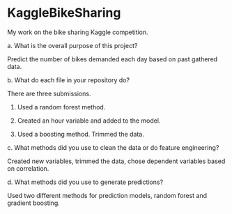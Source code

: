 # KaggleBikeSharing
My work on the bike sharing Kaggle competition. 

a.	What is the overall purpose of this project?

Predict the number of bikes demanded each day based on past gathered data. 

b.	What do each file in your repository do?

There are three submissions. 

1. Used a random forest method. 

2. Created an hour variable and added to the model. 

3. Used a boosting method. Trimmed the data. 

c.	What methods did you use to clean the data or do feature engineering?

Created new variables, trimmed the data, chose dependent variables based on correlation. 

d.	What methods did you use to generate predictions?

Used two different methods for prediction models, random forest and gradient boosting.
